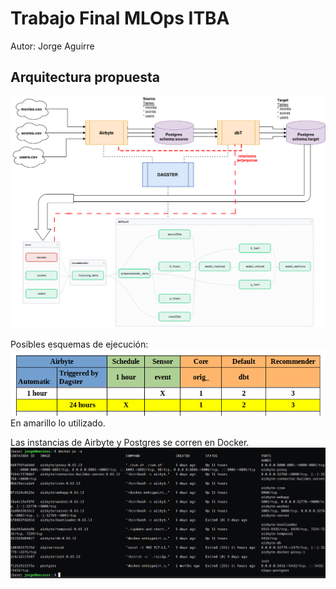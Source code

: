 # Trabajo Final MLOps ITBA
Autor: Jorge Aguirre
## Arquitectura propuesta

![alt text](itba_mlops_project.drawio.png)

Posibles esquemas de ejecución:
![alt text](tabla.png)
En amarillo lo utilizado.

Las instancias de Airbyte y Postgres se corren en Docker.
![alt text](Docker_console.png)

